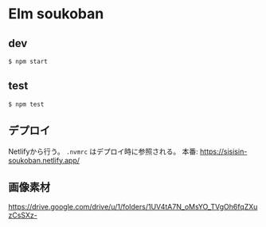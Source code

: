 # Elm soukoban

## dev

```
$ npm start
```

## test

```
$ npm test
```

## デプロイ

Netlifyから行う。
`.nvmrc` はデプロイ時に参照される。
本番: https://sisisin-soukoban.netlify.app/

## 画像素材

https://drive.google.com/drive/u/1/folders/1UV4tA7N_oMsYO_TVgOh6fqZXuzCsSXz-
